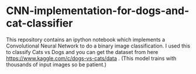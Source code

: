 # CNN-implementation-for-dogs-and-cat-classifier
This repository contains an ipython notebook which implements a Convolutional Neural Network to do a binary image classification. I used this to classify Cats vs Dogs and you can get the dataset from here https://www.kaggle.com/c/dogs-vs-cats/data . (This model trains with thousands of input images so be patient.)

